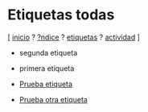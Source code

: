 # Etiquetas todas
[ [inicio](https://github.com/jucardus/jucardus.github.io/blob/main/index.md) ? [?ndice](https://github.com/jucardus/jucardus.github.io/blob/main/indice.md) ? [etiquetas](https://github.com/jucardus/jucardus.github.io/blob/main/etiquetas.md) ? [actividad](https://github.com/jucardus/jucardus.github.io/blob/main/actividad.md) ]

* segunda etiqueta
* primera etiqueta


* [Prueba etiqueta](https://github.com/jucardus/jucardus.github.io/blob/main/p/r/prueba-etiqueta.md)
* [Prueba otra etiqueta](https://github.com/jucardus/jucardus.github.io/blob/main/p/r/prueba-otra-etiqueta.md)